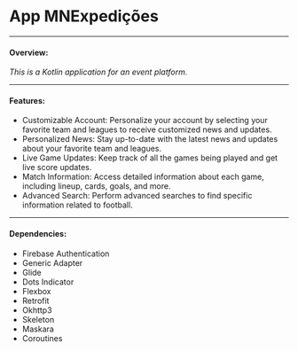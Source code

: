 # App MNExpedições #
____

#### Overview:

*This is a Kotlin application for an event platform.*
____

#### Features:

- Customizable Account: Personalize your account by selecting your favorite team and leagues to receive customized news and updates.
- Personalized News: Stay up-to-date with the latest news and updates about your favorite team and leagues.
- Live Game Updates: Keep track of all the games being played and get live score updates.
- Match Information: Access detailed information about each game, including lineup, cards, goals, and more.
- Advanced Search: Perform advanced searches to find specific information related to football.

____

#### Dependencies:

- Firebase Authentication
- Generic Adapter
- Glide
- Dots Indicator
- Flexbox
- Retrofit
- Okhttp3
- Skeleton
- Maskara
- Coroutines
